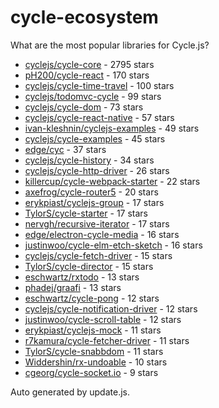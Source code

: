 
# cycle-ecosystem
What are the most popular libraries for Cycle.js?

 * [cyclejs/cycle-core](https://github.com/cyclejs/cycle-core) - 2795 stars
 * [pH200/cycle-react](https://github.com/pH200/cycle-react) - 170 stars
 * [cyclejs/cycle-time-travel](https://github.com/cyclejs/cycle-time-travel) - 100 stars
 * [cyclejs/todomvc-cycle](https://github.com/cyclejs/todomvc-cycle) - 99 stars
 * [cyclejs/cycle-dom](https://github.com/cyclejs/cycle-dom) - 73 stars
 * [cyclejs/cycle-react-native](https://github.com/cyclejs/cycle-react-native) - 57 stars
 * [ivan-kleshnin/cyclejs-examples](https://github.com/ivan-kleshnin/cyclejs-examples) - 49 stars
 * [cyclejs/cycle-examples](https://github.com/cyclejs/cycle-examples) - 45 stars
 * [edge/cyc](https://github.com/edge/cyc) - 37 stars
 * [cyclejs/cycle-history](https://github.com/cyclejs/cycle-history) - 34 stars
 * [cyclejs/cycle-http-driver](https://github.com/cyclejs/cycle-http-driver) - 26 stars
 * [killercup/cycle-webpack-starter](https://github.com/killercup/cycle-webpack-starter) - 22 stars
 * [axefrog/cycle-router5](https://github.com/axefrog/cycle-router5) - 20 stars
 * [erykpiast/cyclejs-group](https://github.com/erykpiast/cyclejs-group) - 17 stars
 * [TylorS/cycle-starter](https://github.com/TylorS/cycle-starter) - 17 stars
 * [nervgh/recursive-iterator](https://github.com/nervgh/recursive-iterator) - 17 stars
 * [edge/electron-cycle-media](https://github.com/edge/electron-cycle-media) - 16 stars
 * [justinwoo/cycle-elm-etch-sketch](https://github.com/justinwoo/cycle-elm-etch-sketch) - 16 stars
 * [cyclejs/cycle-fetch-driver](https://github.com/cyclejs/cycle-fetch-driver) - 15 stars
 * [TylorS/cycle-director](https://github.com/TylorS/cycle-director) - 15 stars
 * [eschwartz/rxtodo](https://github.com/eschwartz/rxtodo) - 13 stars
 * [phadej/graafi](https://github.com/phadej/graafi) - 13 stars
 * [eschwartz/cycle-pong](https://github.com/eschwartz/cycle-pong) - 12 stars
 * [cyclejs/cycle-notification-driver](https://github.com/cyclejs/cycle-notification-driver) - 12 stars
 * [justinwoo/cycle-scroll-table](https://github.com/justinwoo/cycle-scroll-table) - 12 stars
 * [erykpiast/cyclejs-mock](https://github.com/erykpiast/cyclejs-mock) - 11 stars
 * [r7kamura/cycle-fetcher-driver](https://github.com/r7kamura/cycle-fetcher-driver) - 11 stars
 * [TylorS/cycle-snabbdom](https://github.com/TylorS/cycle-snabbdom) - 11 stars
 * [Widdershin/rx-undoable](https://github.com/Widdershin/rx-undoable) - 10 stars
 * [cgeorg/cycle-socket.io](https://github.com/cgeorg/cycle-socket.io) - 9 stars

Auto generated by update.js.
